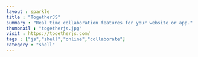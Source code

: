 ```yaml
---
layout : sparkle
title : "TogetherJS"
summary : "Real time collaboration features for your website or app."
thumbnail : "togetherjs.jpg"
visit : https://togetherjs.com/
tags : ["js","shell","online","collaborate"]
category : "shell"
---
```

